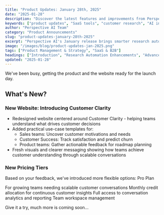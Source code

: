 ```yaml
---
title: "Product Updates: January 28th, 2025"
date: "2025-01-28"
description: "Discover the latest features and improvements from Perspective AI—including new research automations, enhanced analytics, and user experience upgrades for SaaS teams."
keywords: ["product updates", "SaaS tools", "customer research", "AI in research", "automation", "analytics", "B2B SaaS", "customer feedback"]
author: "Perspective AI Team"
category: "Product Announcements"
slug: "product-updates-january-28th-2025"
excerpt: "Perspective AI's January release brings smarter research automations, advanced analytics, and a smoother user experience—helping SaaS teams unlock deeper customer insights."
image: "/images/blog/product-updates-jan-2025.png"
tags: ["Product Management & Strategy", "SaaS & B2B"]
headings: ["Introduction", "Research Automation Enhancements", "Advanced Analytics Features", "User Experience Improvements", "Looking Ahead"]
updated: "2025-01-28"
---
```


We've been busy, getting the product and the website ready for the launch day. 

## What's New?

### New Website: Introducing Customer Clarity 

- Redesigned website centered around Customer Clarity - helping teams understand what drives customer decisions
- Added practical use-case templates for:
  - Sales teams: Uncover customer motivations and needs
  -  Customer Success: Track satisfaction and predict churn
  -  Product teams: Gather actionable feedback for roadmap planning
- Fresh visuals and clearer messaging showing how teams achieve customer understanding through scalable conversations

### New Pricing Tiers
Based on your feedback, we've introduced more flexible options:
Pro Plan

For growing teams needing scalable customer conversations
Monthly credit allocation for continuous customer insights
Full access to conversation analytics and reporting
Team workspace management

Give it a try, much more is coming soon...
